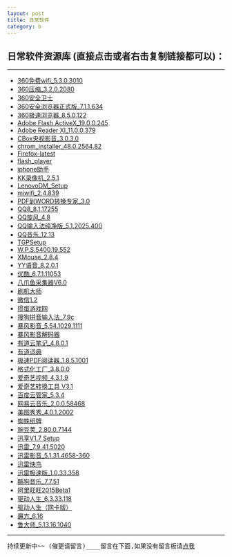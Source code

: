 ```yaml
---
layout: post
title: 日常软件
category: b
---
```


## 日常软件资源库 (直接点击或者右击复制链接都可以)：

---

* [360免费wifi_5.3.0.3010]
* [360压缩_3.2.0.2080]
* [360安全卫士]
* [360安全浏览器正式版_7.1.1.634]
* [360极速浏览器_8.5.0.122]
* [Adobe Flash ActiveX_19.0.0.245]
* [Adobe Reader XI_11.0.0.379]
* [CBox央视影音_3.0.3.0]
* [chrom_installer_48.0.2564.82]
* [Firefox-latest]
* [flash_player]
* [iphone助手]
* [KK录像机_2.5.1]
* [LenovoDM_Setup]
* [miwifi_2.4.839]
* [PDF到WORD转换专家_3.0]
* [QQ8_8.1.17255]
* [QQ旋风_4.8]
* [QQ输入法纯净版_5.1.2025.400]
* [QQ音乐_12.13]
* [TGPSetup]
* [W.P.S.5400.19.552]
* [XMouse_2.8.4]
* [YY语音_8.2.0.1]
* [优酷_6.7.1.11053]
* [八爪鱼采集器V6.0]
* [刷机大师]
* [微信1.2]
* [掼蛋游戏网]
* [搜狗拼音输入法_7.9c]
* [暴风影音_5.54.1029.1111]
* [暴风影音解码器]
* [有道云笔记_4.8.0.1]
* [有道词典]
* [极速PDF阅读器_1.8.5.1001]
* [格式化工厂_3.8.0.0]
* [爱奇艺视频_4.3.1.9]
* [爱奇艺转换工具 V3.1]
* [百度云管家_5.3.4]
* [网易云音乐_2.0.0.58468]
* [美图秀秀_4.0.1.2002]
* [蜘蛛纸牌]
* [豌豆荚_2.80.0.7144]
* [迅享V1.7 Setup]
* [迅雷_7.9.41.5020]
* [迅雷影音_5.1.31.4658-360]
* [迅雷快鸟]
* [迅雷极速版_1.0.33.358]
* [酷狗音乐_7.7.51]
* [阿里旺旺2015Beta1]
* [驱动人生_6.3.33.118]
* [驱动人生（网卡版）]
* [魔方_6.16]
* [鲁大师_5.13.16.1040]

-----------
	
<pre id="prexx1">持续更新中~~ (催更请留言)____留言在下面,如果没有留言板请<a href="/jekyll_warehouse/posts/daily-software.html">点我</a></pre>


[360免费wifi_5.3.0.3010]:http://7xrtds.com1.z0.glb.clouddn.com/WJ%2F360%E5%85%8D%E8%B4%B9wifi_5.3.0.3010.exe
[360压缩_3.2.0.2080]:http://7xrtds.com1.z0.glb.clouddn.com/WJ%2F360%E5%8E%8B%E7%BC%A9_3.2.0.2080.exe
[360安全卫士]:http://7xrtds.com1.z0.glb.clouddn.com/WJ%2F360%E5%AE%89%E5%85%A8%E5%8D%AB%E5%A3%AB.exe
[360安全浏览器正式版_7.1.1.634]:http://7xrtds.com1.z0.glb.clouddn.com/WJ%2F360%E5%AE%89%E5%85%A8%E6%B5%8F%E8%A7%88%E5%99%A8%E6%AD%A3%E5%BC%8F%E7%89%88_7.1.1.634.exe
[360极速浏览器_8.5.0.122]:http://7xrtds.com1.z0.glb.clouddn.com/WJ%2F360%E6%9E%81%E9%80%9F%E6%B5%8F%E8%A7%88%E5%99%A8_8.5.0.122.exe
[Adobe Flash ActiveX_19.0.0.245]:http://7xrtds.com1.z0.glb.clouddn.com/WJ%2FAdobe%20Flash%20ActiveX_19.0.0.245.exe
[Adobe Reader XI_11.0.0.379]:http://7xrtds.com1.z0.glb.clouddn.com/WJ%2FAdobe%20Reader%20XI_11.0.0.379.exe
[CBox央视影音_3.0.3.0]:http://7xrtds.com1.z0.glb.clouddn.com/WJ%2FCBox%E5%A4%AE%E8%A7%86%E5%BD%B1%E9%9F%B3_3.0.3.0.exe
[chrom_installer_48.0.2564.82]:http://7xrtds.com1.z0.glb.clouddn.com/WJ%2FChrome_47.0.2526.106.exe
[Firefox-latest]:http://7xrtds.com1.z0.glb.clouddn.com/WJ%2FFirefox_43.0.exe
[flash_player]:http://7xrtds.com1.z0.glb.clouddn.com/WJ2%2Fflash_player.exe
[iphone助手]:http://7xrtds.com1.z0.glb.clouddn.com/WJ%2Fiphone%E5%8A%A9%E6%89%8B.zip
[KK录像机_2.5.1]:http://7xrtds.com1.z0.glb.clouddn.com/WJ%2FKK%E5%BD%95%E5%83%8F%E6%9C%BA_2.5.1.exe
[LenovoDM_Setup]:http://7xrtds.com1.z0.glb.clouddn.com/WJ%2FLenovoDM_Setup.exe
[miwifi_2.4.839]:http://7xrtds.com1.z0.glb.clouddn.com/WJ%2Fmiwifi_2.4.839.exe
[PDF到WORD转换专家_3.0]:http://7xrtds.com1.z0.glb.clouddn.com/WJ%2FPDF%E5%88%B0WORD%E8%BD%AC%E6%8D%A2%E4%B8%93%E5%AE%B6_3.0.exe
[QQ8_8.1.17255]:http://7xrtds.com1.z0.glb.clouddn.com/WJ%2FQQ7_7.8.16379.0.exe
[QQ旋风_4.8]:http://7xrtds.com1.z0.glb.clouddn.com/WJ%2FQQ%E6%97%8B%E9%A3%8E_4.8.exe
[QQ输入法纯净版_5.1.2025.400]:http://7xrtds.com1.z0.glb.clouddn.com/WJ%2FQQ%E8%BE%93%E5%85%A5%E6%B3%95%E7%BA%AF%E5%87%80%E7%89%88_5.1.2025.400.exe
[QQ音乐_12.13]:http://7xrtds.com1.z0.glb.clouddn.com/WJ%2FQQ%E9%9F%B3%E4%B9%90_12.13.exe
[TGPSetup]:http://7xrtds.com1.z0.glb.clouddn.com/WJ%2FTGP_1.24.1.3225.exe
[W.P.S.5400.19.552]:http://7xrtds.com1.z0.glb.clouddn.com/WJ2%2FW.P.S.5400.19.552.exe
[XMouse_2.8.4]:http://7xrtds.com1.z0.glb.clouddn.com/WJ%2FXMouse_2.8.4.exe
[YY语音_8.2.0.1]:http://7xrtds.com1.z0.glb.clouddn.com/WJ%2FYY%E8%AF%AD%E9%9F%B3_8.2.0.1.exe
[优酷_6.7.1.11053]:http://7xrtds.com1.z0.glb.clouddn.com/WJ%2F%E4%BC%98%E9%85%B7_6.7.1.11053.exe
[八爪鱼采集器V6.0]:http://7xrtds.com1.z0.glb.clouddn.com/WJ2%2F%E5%85%AB%E7%88%AA%E9%B1%BC%E9%87%87%E9%9B%86%E5%99%A8V6.0.exe
[刷机大师]:http://7xrtds.com1.z0.glb.clouddn.com/WJ%2F%E5%88%B7%E6%9C%BA%E5%A4%A7%E5%B8%88.exe
[微信1.2]:http://7xrtds.com1.z0.glb.clouddn.com/WJ%2F%E5%BE%AE%E4%BF%A11.2.exe
[掼蛋游戏网]:http://7xrtds.com1.z0.glb.clouddn.com/WJ%2F%E6%8E%BC%E8%9B%8B%E6%B8%B8%E6%88%8F%E7%BD%91.exe
[搜狗拼音输入法_7.9c]:http://7xrtds.com1.z0.glb.clouddn.com/WJ%2F%E6%90%9C%E7%8B%97%E6%8B%BC%E9%9F%B3%E8%BE%93%E5%85%A5%E6%B3%95_78e.exe
[文件批量命名工具 2.712]:http://7xrtds.com1.z0.glb.clouddn.com/WJ%2F%E6%96%87%E4%BB%B6%E6%89%B9%E9%87%8F%E5%91%BD%E5%90%8D%E5%B7%A5%E5%85%B7%202.712_x64.exe
[暴风影音_5.54.1029.1111]:http://7xrtds.com1.z0.glb.clouddn.com/WJ%2F%E6%9A%B4%E9%A3%8E%E5%BD%B1%E9%9F%B3_5.54.1029.1111.exe
[暴风影音解码器]:http://7xrtds.com1.z0.glb.clouddn.com/WJ%2F%E6%9A%B4%E9%A3%8E%E5%BD%B1%E9%9F%B3%E8%A7%A3%E7%A0%81%E5%99%A8.rar
[有道云笔记_4.8.0.1]:http://7xrtds.com1.z0.glb.clouddn.com/WJ2%2Fyoudaonote_4.8.0.1_alading.1458799464.exe
[有道词典]:http://7xrtds.com1.z0.glb.clouddn.com/WJ%2F%E6%9C%89%E9%81%93%E8%AF%8D%E5%85%B8.exe
[极速PDF阅读器_1.8.5.1001]:http://7xrtds.com1.z0.glb.clouddn.com/WJ%2F%E6%9E%81%E9%80%9FPDF%E9%98%85%E8%AF%BB%E5%99%A8_1.8.5.1001.exe
[格式化工厂_3.8.0.0]:http://7xrtds.com1.z0.glb.clouddn.com/WJ%2F%E6%A0%BC%E5%BC%8F%E5%8C%96%E5%B7%A5%E5%8E%82_3.8.0.0.exe
[爱奇艺视频_4.3.1.9]:http://7xrtds.com1.z0.glb.clouddn.com/WJ%2F%E7%88%B1%E5%A5%87%E8%89%BA%E8%A7%86%E9%A2%91_4.2.1.7.exe
[爱奇艺转换工具 V3.1]:http://7xrtds.com1.z0.glb.clouddn.com/WJ2%2F%E7%88%B1%E5%A5%87%E8%89%BA%E8%BD%AC%E6%8D%A2%E5%B7%A5%E5%85%B7%20V3.1.zip
[百度云管家_5.3.4]:http://7xrtds.com1.z0.glb.clouddn.com/WJ%2F%E7%99%BE%E5%BA%A6%E4%BA%91%E7%AE%A1%E5%AE%B6_5.3.4.exe
[网易云音乐_2.0.0.58468]:http://7xrtds.com1.z0.glb.clouddn.com/WJ%2F%E7%BD%91%E6%98%93%E4%BA%91%E9%9F%B3%E4%B9%90.exe
[美图秀秀_4.0.1.2002]:http://7xrtds.com1.z0.glb.clouddn.com/WJ%2F%E7%BE%8E%E5%9B%BE%E7%A7%80%E7%A7%80_4.0.1.2002.bd.exe
[蜘蛛纸牌]:http://7xrtds.com1.z0.glb.clouddn.com/WJ%2F%E8%9C%98%E8%9B%9B%E7%BA%B8%E7%89%8C.exe
[豌豆荚_2.80.0.7144]:http://7xrtds.com1.z0.glb.clouddn.com/WJ%2F%E8%B1%8C%E8%B1%86%E8%8D%9A_2.80.0.7144.exe
[迅享V1.7 Setup]:http://7xrtds.com1.z0.glb.clouddn.com/WJ%2F%E8%BF%85%E4%BA%ABV1.7%20Setup.exe
[迅雷_7.9.41.5020]:http://7xrtds.com1.z0.glb.clouddn.com/WJ%2F%E8%BF%85%E9%9B%B7_7.9.41.5020.exe
[迅雷影音_5.1.31.4658-360]:http://7xrtds.com1.z0.glb.clouddn.com/WJ%2F%E8%BF%85%E9%9B%B7%E5%BD%B1%E9%9F%B3_5.1.27.4361-360.exe
[迅雷快鸟]:http://7xrtds.com1.z0.glb.clouddn.com/WJ2%2FXLNetAccSetup.exe
[迅雷极速版_1.0.33.358]:http://7xrtds.com1.z0.glb.clouddn.com/WJ%2F%E8%BF%85%E9%9B%B7%E6%9E%81%E9%80%9F%E7%89%881.0.32.350.exe
[酷狗音乐_7.7.51]:http://7xrtds.com1.z0.glb.clouddn.com/WJ%2F%E9%85%B7%E7%8B%97%E9%9F%B3%E4%B9%90_7.7.51.exe
[阿里旺旺2015Beta1]:http://7xrtds.com1.z0.glb.clouddn.com/WJ%2F%E9%98%BF%E9%87%8C%E6%97%BA%E6%97%BA2015Beta1.exe
[驱动人生_6.3.33.118]:http://7xrtds.com1.z0.glb.clouddn.com/WJ%2F%E9%A9%B1%E5%8A%A8%E4%BA%BA%E7%94%9F_6.3.33.118.exe
[驱动人生（网卡版）]:http://7xrtds.com1.z0.glb.clouddn.com/WJ%2F%E9%A9%B1%E5%8A%A8%E4%BA%BA%E7%94%9F%EF%BC%88%E7%BD%91%E5%8D%A1%E7%89%88%EF%BC%89.exe
[魔方_6.16]:http://7xrtds.com1.z0.glb.clouddn.com/WJ2%2Fpcmastersetup_6.16.exe
[鲁大师_5.13.16.1040]:http://7xrtds.com1.z0.glb.clouddn.com/WJ%2F%E9%B2%81%E5%A4%A7%E5%B8%88_5.12.15.1185.exe